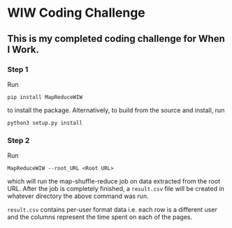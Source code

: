 # WIW Coding Challenge

## This is my completed coding challenge for When I Work.

### Step 1
Run

`pip install MapReduceWIW`

to install the package. Alternatively, to build from the source and install, run

`python3 setup.py install`

### Step 2
Run

`MapReduceWIW --root_URL <Root URL>`

which will run the map-shuffle-reduce job on data extracted from the root URL. After the job is completely finished, a `result.csv` file will be created in whatever directory the above command was run.

`result.csv` contains per-user format data i.e. each row is a different user and the columns represent the time spent on each of the pages.

